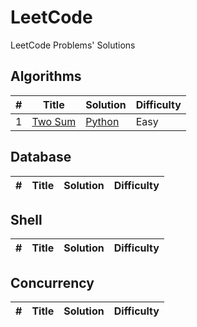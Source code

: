 # LeetCode
LeetCode Problems' Solutions

## Algorithms

| # | Title | Solution | Difficulty |
|---| ----- | -------- | ---------- |
| 1 | [Two Sum](https://leetcode.com/problems/two-sum/) | [Python](./algorithms/0001.py) | Easy |

## Database

| # | Title | Solution | Difficulty |
|---| ----- | -------- | ---------- |

## Shell

| # | Title | Solution | Difficulty |
|---| ----- | -------- | ---------- |

## Concurrency

| # | Title | Solution | Difficulty |
|---| ----- | -------- | ---------- |
